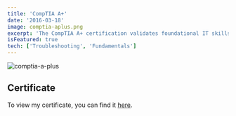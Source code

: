 ```yaml
---
title: 'CompTIA A+'
date: '2016-03-18'
image: comptia-aplus.png
excerpt: 'The CompTIA A+ certification validates foundational IT skills in hardware, software, networking, and security troubleshooting.'
isFeatured: true
tech: ['Troubleshooting', 'Fundamentals']
---
```


![comptia-a-plus](/images/certs/comptia-aplus.png)

## Certificate

To view my certificate, you can find it [here](https://www.credly.com/badges/108ac967-6907-4ed7-99d0-d19cef380b53/public_url).

